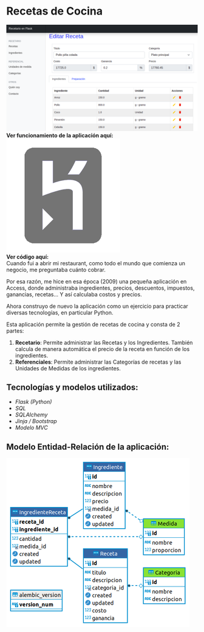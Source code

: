 # Recetas de Cocina

<img class="img-art" src="../../../assets/img/proyectos/recetas.png" alt="Vista de la aplicación de recetas de cocina">

<div class="link-icon"> 
    <strong>Ver funcionamiento de la aplicación aquí:</strong>
    <a href="https://recetario-flask.herokuapp.com/" target="_blank" title="Ir a proyecto en funcionamiento">
    <img class="icono" src="../../../assets/img/proyectos/heroku-icon.png" alt="Icono Heroku">
    <a>
</div>

<div class="link-icon">
    <strong>Ver código aquí:</strong>
    <a href="https://github.com/dchaconoca/Recetario-en-Flask" target="_blank" title="Ir a proyecto en GitHub"><i class="fab fa-github-square"></i><a>
</div>
Cuando fui a abrir mi restaurant, como todo el mundo que comienza un negocio, me preguntaba cuánto cobrar. 

Por esa razón, me hice en esa época (2009) una pequeña aplicación en Access, donde administraba ingredientes, precios, descuentos, impuestos, ganancias, recetas... Y así calculaba costos y precios.

Ahora construyo de nuevo la aplicación como un ejercicio para practicar diversas tecnologías, en particular Python.

Esta aplicación permite la gestión de recetas de cocina y consta de 2 partes:

1. **Recetario**: Permite administrar las Recetas y los Ingredientes. También calcula de manera automática el precio de la receta en función de los ingredientes.
2. **Referenciales**: Permite administrar las Categorías de recetas y las Unidades de Medidas de los ingredientes.

## Tecnologías y modelos utilizados:

- *Flask (Python)*
- *SQL*
- *SQLAlchemy*
- *Jinja / Bootstrap*
- *Modelo MVC* 

## Modelo Entidad-Relación de la aplicación:
<img class="img-art" src="../../../assets/img/proyectos/er-recetas.png" alt="Modelo Entidad-Relación de la aplicación">